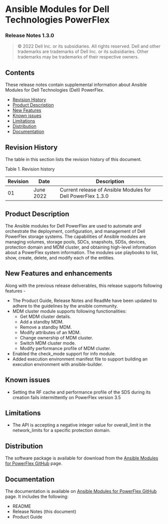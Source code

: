 **Ansible Modules for Dell Technologies PowerFlex** 
=========================================
### Release Notes 1.3.0

>   © 2022 Dell Inc. or its subsidiaries. All rights reserved. Dell
>   and other trademarks are trademarks of Dell Inc. or its
>   subsidiaries. Other trademarks may be trademarks of their respective
>   owners.

Contents
-------
These release notes contain supplemental information about Ansible
Modules for Dell Technologies (Dell) PowerFlex.

-   [Revision History](#revision-history)
-   [Product Description](#product-description)
-   [New Features](#new-features-and-enhancements)
-   [Known issues](#known-issues)
-   [Limitations](#limitations)
-   [Distribution](#distribution)
-   [Documentation](#documentation)

Revision History
----------------
The table in this section lists the revision history of this document.

Table 1. Revision history

| Revision | Date      | Description                                                 |
|----------|-----------|-------------------------------------------------------------|
| 01       | June 2022 | Current release of Ansible Modules for Dell PowerFlex 1.3.0 |

Product Description
-------------------

The Ansible modules for Dell PowerFlex are used to automate and orchestrate
the deployment, configuration, and management of Dell PowerFlex storage
systems. The capabilities of Ansible modules are managing volumes,
storage pools, SDCs, snapshots, SDSs, devices, protection domain and MDM 
cluster, and obtaining high-level information about a PowerFlex system information.
The modules use playbooks to list, show, create, delete, and modify
each of the entities.

New Features and enhancements
-----------------------------
Along with the previous release deliverables, this release supports following features - 
- The Product Guide, Release Notes and ReadMe have been updated to adhere to the guidelines by the ansible community.
- MDM cluster module supports following functionalities:
  * Get MDM cluster details.
  * Add a standby MDM.
  * Remove a standby MDM.
  * Modify attributes of an MDM.
  * Change ownership of MDM cluster.
  * Switch MDM cluster mode.
  * Modify performance profile of MDM cluster.
- Enabled the check_mode support for info module.
- Added execution environment manifest file to support building an execution environment with ansible-builder.

Known issues
------------
- Setting the RF cache and performance profile of the SDS during its creation fails intermittently on PowerFlex version 3.5 

Limitations
-----------
- The API is accepting a negative integer value for overall_limit in the network_limits for a specific protection domain. 

Distribution
------------
The software package is available for download from the [Ansible Modules
for PowerFlex GitHub](https://github.com/dell/ansible-powerflex/tree/1.3.0) page.

Documentation
-------------
The documentation is available on [Ansible Modules for PowerFlex GitHub](https://github.com/dell/ansible-powerflex/tree/1.3.0/docs)
page. It includes the following:

   - README
   - Release Notes (this document)
   - Product Guide
